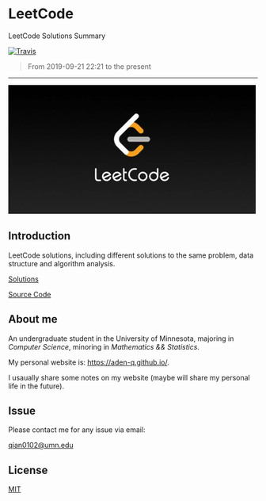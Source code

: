 # LeetCode
LeetCode Solutions Summary

[![Travis](https://img.shields.io/badge/language-C++-green.svg)]()

>   From 2019-09-21 22:21 to the present

---

![leetcode.jpeg](./pictures/leetcode.jpeg)

## Introduction

LeetCode solutions, including different solutions to the same problem, data structure and algorithm analysis.

[Solutions](./problems)

[Source Code](./code)



## About me

An undergraduate student in the University of Minnesota, majoring in *Computer Science*, minoring in *Mathematics && Statistics*.

My personal website is: https://aden-q.github.io/.

 I usaually share some notes on my website (maybe will share my personal life in the future).



## Issue

Please contact me for any issue via email:

<a href="mailto:qian0102@umn.edu">qian0102@umn.edu 

</a>

## License

[MIT](./LICENSE)